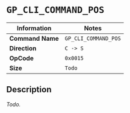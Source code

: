 # `GP_CLI_COMMAND_POS`

| Information               | Notes |
|---                        |---    |
| **Command Name**          | `GP_CLI_COMMAND_POS` |
| **Direction**             | `C -> S` |
| **OpCode**                | `0x0015` |
| **Size**                  | `Todo` |

## Description

_Todo._